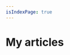 ```yaml
---
isIndexPage: true
---
```


# My articles

<!-- markdownlint-disable -->
<blog-index startPath="/fr/jardinage/" />
